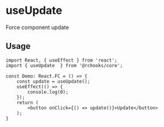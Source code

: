 # useUpdate

Force component update

## Usage

```tsx
import React, { useEffect } from 'react';
import { useUpdate  } from '@rchooks/core';

const Demo: React.FC = () => {
    const update = useUpdate();
    useEffect(() => {
        console.log(0);
    });
    return (
        <button onClick={() => update()}>Update</button>
    );
}
```
